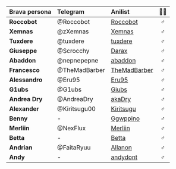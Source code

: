 | Brava persona | Telegram | Anilist | 🍆🍑 |
| :-- | :-- | :-- | :--: |
| **Roccobot** | @Roccobot | [Roccobot](https://anilist.co/user/Roccobot/) | ♂ |
| **Xemnas** | @zXemnas | [Xemnas](https://anilist.co/user/Xemnas/) | ♂ |
| **Tuxdere** | @tuxdere | [tuxdere](https://anilist.co/user/tuxdere/) | ♂ |
| **Giuseppe** | @Scrocchy | [Darax](https://anilist.co/user/Darax/) | ♂ |
| **Abaddon** | @nepnepepne | [abaddon](https://anilist.co/user/abaddon/) | ♂ |
| **Francesco** | @TheMadBarber | [TheMadBarber](https://anilist.co/user/TheMadBarber/) | ♂ |
| **Alessandro** | @Eru95 | [Eru95](https://anilist.co/user/Eru95/) | ♂ |
| **G1ubs** | @G1ubs | [Giubs](https://anilist.co/user/Giubs/) | ♂ |
| **Andrea Dry** | @AndreaDry | [akaDry](https://anilist.co/user/akaDry/) | ♂ |
| **Alexander** | @Kiritsugu00 | [Kiritsugu](https://anilist.co/user/Kiritsugu/) | ♂ |
| **Benny** | - | [Ggwppino](https://anilist.co/user/Ggwppino/) | ♂ |
| **Merliin** | @NexFlux | [Merliin](https://anilist.co/user/Merliin/) | ♂ |
| **Betta** | - | [Betta](https://anilist.co/user/Betta/) | ♂ |
| **Andrian** | @FaitaRyuu | [Allanon](https://anilist.co/user/Allanon/) | ♂ |
| **Andy** | - | [andydont](https://anilist.co/user/andydont/) | ♂ |
